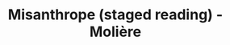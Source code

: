 ---
layout: production
title: Misanthrope (staged reading) - Molière
dates: November 18, 2012
location: Titzal Café, Chicago
synopsis: Before there was political correctness, there was Alceste, whose blunt truthfulness embarrasses his friends and makes him tremendously unpopular within respectable society.  But there is the honest woman Eliante who pins for him, and Célimène who lusts after him, which leads to quirky flirtations, ripping heartbreaks, and a comedic exile.

director: Adrian Balbontin

director_bio_url: http://accidentalshakespeare.com/about/company/adrian_balbontin

cast:
- actor: Jared McDaris
  role: Alceste
  actor_bio_url: http://accidentalshakespeare.com/about/company/jared_mcdaris
- actor: Ryan Czerwonko
  role: Oronte
  actor_bio_url: http://accidentalshakespeare.com/about/company/ryan_czerwonko
- actor: Veronica Blaire
  role: Basque
  actor_bio_url: http://accidentalshakespeare.com/about/company/veronica_blaire
- actor: Abby Smith
  role: Celimine
  actor_bio_url: http://accidentalshakespeare.com/about/company/abby_smith
- actor: Brandon Jeromy
  role: Acaste
  actor_bio_url: http://accidentalshakespeare.com/about/company/brandon_jeromy
- actor: Eliza Shin
  role: Arsinoe
  actor_bio_url: http://accidentalshakespeare.com/about/company/eliza_shin
- actor: Elyse Edelman
  role: Eliante
  actor_bio_url: http://accidentalshakespeare.com/about/company/elyse_edelman
- actor: George Christophert
  role: Clitandre
  actor_bio_url: http://accidentalshakespeare.com/about/company/george_christophert
- actor: Jacob Louis Grubb
  role: Philinte
  actor_bio_url: http://accidentalshakespeare.com/about/company/jacob_louis_grubb
- actor: Jeff Kurysz
  role: DuBois
  actor_bio_url: http://accidentalshakespeare.com/about/company/jeff_kurysz
---